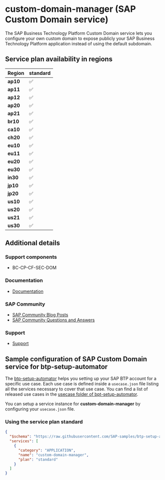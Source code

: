 # custom-domain-manager (SAP Custom Domain service)

The SAP Business Technology Platform Custom Domain service lets you configure your own custom domain to expose publicly your SAP Business Technology Platform application instead of using the default subdomain.

## Service plan availability in regions

| Region | standard |
|--------|----------|
|  **ap10** | ✅ |
|  **ap11** | ✅ |
|  **ap12** | ✅ |
|  **ap20** | ✅ |
|  **ap21** | ✅ |
|  **br10** | ✅ |
|  **ca10** | ✅ |
|  **ch20** | ✅ |
|  **eu10** | ✅ |
|  **eu11** | ✅ |
|  **eu20** | ✅ |
|  **eu30** | ✅ |
|  **in30** | ✅ |
|  **jp10** | ✅ |
|  **jp20** | ✅ |
|  **us10** | ✅ |
|  **us20** | ✅ |
|  **us21** | ✅ |
|  **us30** | ✅ |

## Additional details

### Support components

- BC-CP-CF-SEC-DOM

### Documentation

- [Documentation](https://help.sap.com/docs/CUSTOM_DOMAINS)

### SAP Community

- [SAP Community Blog Posts](https://community.sap.com/search/?ct=blog&q=SAP%20Custom%20Domain%20service)
- [SAP Community Questions and Answers](https://community.sap.com/search/?ct=qa&q=SAP%20Custom%20Domain%20service)

### Support

- [Support](https://help.sap.com/docs/BTP/65de2977205c403bbc107264b8eccf4b/5dd739823b824b539eee47b7860a00be.html)

## Sample configuration of **SAP Custom Domain service** for btp-setup-automator

The [btp-setup-automator](https://github.com/SAP-samples/btp-setup-automator) helps you setting up your SAP BTP account for a specific use case. Each use case is defined inside a `usecase.json` file listing all the services necessary to cover that use case. You can find a list of released use cases in the [usecase folder of bpt-setup-automator](https://github.com/SAP-samples/btp-setup-automator/tree/main/usecases).

You can setup a service instance for **custom-domain-manager** by configuring your `usecase.json` file.

### Using the service plan **standard**

```json
{
  "$schema": "https://raw.githubusercontent.com/SAP-samples/btp-setup-automator/main/libs/btpsa-usecase.json",
  "services": [
    {
      "category": "APPLICATION",
      "name": "custom-domain-manager",
      "plan": "standard"
    }
  ]
}
```
